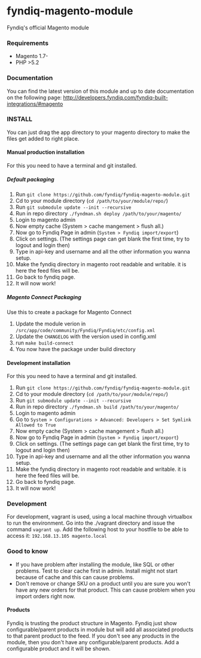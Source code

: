 # fyndiq-magento-module
Fyndiq's official Magento module


### Requirements
* Magento 1.7-
* PHP >5.2

### Documentation

You can find the latest version of this module and up to date documentation on the following page: http://developers.fyndiq.com/fyndiq-built-integrations/#magento

### INSTALL
You can just drag the app directory to your magento directory to make the files get added to right place.

#### Manual production installation
For this you need to have a terminal and git installed.

##### Default packaging

1. Run `git clone https://github.com/fyndiq/fyndiq-magento-module.git`
2. Cd to your module directory (`cd /path/to/your/module/repo/`)
3. Run `git submodule update --init --recursive`
4. Run in repo directory `./fyndman.sh deploy /path/to/your/magento/`
5. Login to magento admin
6. Now empty cache (System > cache mangement > flush all.)
7. Now go to Fyndiq Page in admin (`System > Fyndiq import/export`)
8. Click on settings. (The settings page can get blank the first time, try to logout and login then)
9. Type in api-key and username and all the other information you wanna setup.
10. Make the fyndiq directory in magento root readable and writable. it is here the feed files will be.
11. Go back to fyndiq page.
12. It will now work!

##### Magento Connect Packaging
Use this to create a package for Magento Connect

1. Update the module verion in `/src/app/code/community/Fyndiq/Fyndiq/etc/config.xml`
2. Update the `CHANGELOG` with the version used in config.xml
2. run `make build-connect`
9. You now have the package under build directory

#### Development installation
For this you need to have a terminal and git installed.

1. Run `git clone https://github.com/fyndiq/fyndiq-magento-module.git`
2. Cd to your module directory (`cd /path/to/your/module/repo/`)
3. Run `git submodule update --init --recursive`
4. Run in repo directory `./fyndman.sh build /path/to/your/magento/`
5. Login to magento admin
6. Go to `System > Configurations > Advanced: Developers > Set Symlink Allowed to True`
7. Now empty cache (System > cache mangement > flush all.)
8. Now go to Fyndiq Page in admin (`System > Fyndiq import/export`)
9. Click on settings. (The settings page can get blank the first time, try to logout and login then)
10. Type in api-key and username and all the other information you wanna setup.
11. Make the fyndiq directory in magento root readable and writable. it is here the feed files will be.
12. Go back to fyndiq page.
13. It will now work!

### Development
For development, vagrant is used, using a local machine through virtualbox to run the environment. Go into the ./vagrant directory and issue the command `vagrant up`. Add the following host to your hostfile to be able to access it: `192.168.13.105 magento.local`

### Good to know
 * If you have problem after installing the module, like SQL or other problems. Test to clear cache first in admin. Install might not start because of cache and this can cause problems.
 * Don't remove or change SKU on a product until you are sure you won't have any new orders for that product. This can cause problem when you import orders right now.

#### Products
Fyndiq is trusting the product structure in Magento. Fyndiq just show configurable/parent products in module but will add all associated products to that parent product to the feed. If you don't see any products in the module, then you don't have any configurable/parent products. Add a configurable product and it will be shown.
